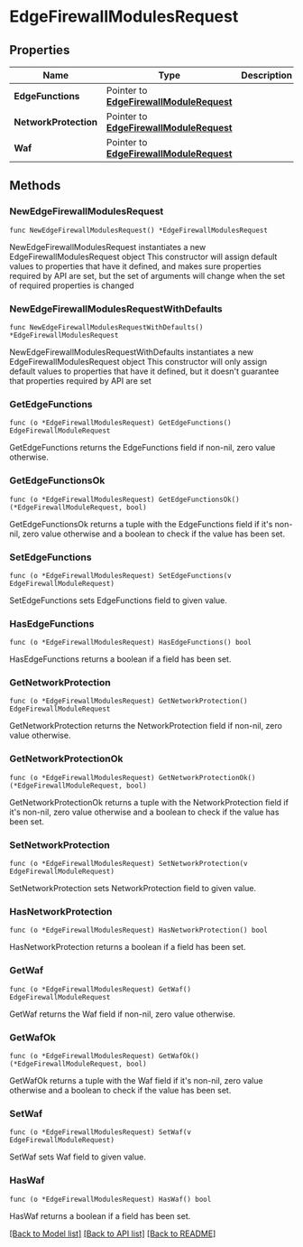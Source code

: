 # EdgeFirewallModulesRequest

## Properties

Name | Type | Description | Notes
------------ | ------------- | ------------- | -------------
**EdgeFunctions** | Pointer to [**EdgeFirewallModuleRequest**](EdgeFirewallModuleRequest.md) |  | [optional] 
**NetworkProtection** | Pointer to [**EdgeFirewallModuleRequest**](EdgeFirewallModuleRequest.md) |  | [optional] 
**Waf** | Pointer to [**EdgeFirewallModuleRequest**](EdgeFirewallModuleRequest.md) |  | [optional] 

## Methods

### NewEdgeFirewallModulesRequest

`func NewEdgeFirewallModulesRequest() *EdgeFirewallModulesRequest`

NewEdgeFirewallModulesRequest instantiates a new EdgeFirewallModulesRequest object
This constructor will assign default values to properties that have it defined,
and makes sure properties required by API are set, but the set of arguments
will change when the set of required properties is changed

### NewEdgeFirewallModulesRequestWithDefaults

`func NewEdgeFirewallModulesRequestWithDefaults() *EdgeFirewallModulesRequest`

NewEdgeFirewallModulesRequestWithDefaults instantiates a new EdgeFirewallModulesRequest object
This constructor will only assign default values to properties that have it defined,
but it doesn't guarantee that properties required by API are set

### GetEdgeFunctions

`func (o *EdgeFirewallModulesRequest) GetEdgeFunctions() EdgeFirewallModuleRequest`

GetEdgeFunctions returns the EdgeFunctions field if non-nil, zero value otherwise.

### GetEdgeFunctionsOk

`func (o *EdgeFirewallModulesRequest) GetEdgeFunctionsOk() (*EdgeFirewallModuleRequest, bool)`

GetEdgeFunctionsOk returns a tuple with the EdgeFunctions field if it's non-nil, zero value otherwise
and a boolean to check if the value has been set.

### SetEdgeFunctions

`func (o *EdgeFirewallModulesRequest) SetEdgeFunctions(v EdgeFirewallModuleRequest)`

SetEdgeFunctions sets EdgeFunctions field to given value.

### HasEdgeFunctions

`func (o *EdgeFirewallModulesRequest) HasEdgeFunctions() bool`

HasEdgeFunctions returns a boolean if a field has been set.

### GetNetworkProtection

`func (o *EdgeFirewallModulesRequest) GetNetworkProtection() EdgeFirewallModuleRequest`

GetNetworkProtection returns the NetworkProtection field if non-nil, zero value otherwise.

### GetNetworkProtectionOk

`func (o *EdgeFirewallModulesRequest) GetNetworkProtectionOk() (*EdgeFirewallModuleRequest, bool)`

GetNetworkProtectionOk returns a tuple with the NetworkProtection field if it's non-nil, zero value otherwise
and a boolean to check if the value has been set.

### SetNetworkProtection

`func (o *EdgeFirewallModulesRequest) SetNetworkProtection(v EdgeFirewallModuleRequest)`

SetNetworkProtection sets NetworkProtection field to given value.

### HasNetworkProtection

`func (o *EdgeFirewallModulesRequest) HasNetworkProtection() bool`

HasNetworkProtection returns a boolean if a field has been set.

### GetWaf

`func (o *EdgeFirewallModulesRequest) GetWaf() EdgeFirewallModuleRequest`

GetWaf returns the Waf field if non-nil, zero value otherwise.

### GetWafOk

`func (o *EdgeFirewallModulesRequest) GetWafOk() (*EdgeFirewallModuleRequest, bool)`

GetWafOk returns a tuple with the Waf field if it's non-nil, zero value otherwise
and a boolean to check if the value has been set.

### SetWaf

`func (o *EdgeFirewallModulesRequest) SetWaf(v EdgeFirewallModuleRequest)`

SetWaf sets Waf field to given value.

### HasWaf

`func (o *EdgeFirewallModulesRequest) HasWaf() bool`

HasWaf returns a boolean if a field has been set.


[[Back to Model list]](../README.md#documentation-for-models) [[Back to API list]](../README.md#documentation-for-api-endpoints) [[Back to README]](../README.md)


